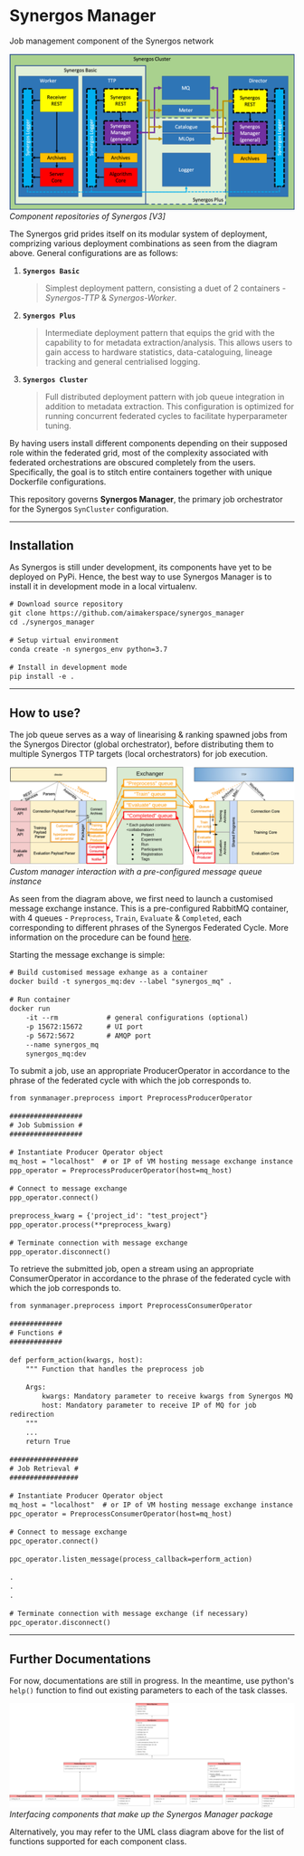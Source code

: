 # Synergos Manager

Job management component of the Synergos network

![Synergos Components](./docs/images/synergos_modules.png)*Component repositories of Synergos [V3]*

The Synergos grid prides itself on its modular system of deployment, comprizing various deployment combinations as seen from the diagram above. General configurations are as follows:
1. **`Synergos Basic`** 
    > Simplest deployment pattern, consisting a duet of 2 containers - *Synergos-TTP* & *Synergos-Worker*. 
2. **`Synergos Plus`**
    > Intermediate deployment pattern that equips the grid with the capability to for metadata extraction/analysis. This allows users to gain access to hardware statistics, data-cataloguing, lineage tracking and general centrialised logging.
3. **`Synergos Cluster`**
    > Full distributed deployment pattern with job queue integration in addition to metadata extraction. This configuration is optimized for running concurrent federated cycles to facilitate hyperparameter tuning.

By having users install different components depending on their supposed role within the federated grid, most of the complexity associated with federated orchestrations are obscured completely from the users. Specifically, the goal is to stitch entire containers together with unique Dockerfile configurations.

This repository governs **Synergos Manager**, the primary job orchestrator for the Synergos `SynCluster` configuration.

---

## Installation
As Synergos is still under development, its components have yet to be deployed on PyPi. Hence, the best way to use Synergos Manager is to install it in development mode in a local virtualenv.

```
# Download source repository
git clone https://github.com/aimakerspace/synergos_manager
cd ./synergos_manager

# Setup virtual environment
conda create -n synergos_env python=3.7

# Install in development mode
pip install -e .
```
---

## How to use?
The job queue serves as a way of linearising & ranking spawned jobs from the Synergos Director (global orchestrator), before distributing them to multiple Synergos TTP targets (local orchestrators) for job execution.

![Synmanager Mechanics](./docs/images/synergos_queue_mechanism.png)*Custom manager interaction with a pre-configured message queue instance*

As seen from the diagram above, we first need to launch a customised message exchange instance. This is a pre-configured RabbitMQ container, with 4 queues - `Preprocess`, `Train`, `Evaluate` & `Completed`, each corresponding to different phrases of the Synergos Federated Cycle. More information on the procedure can be found [here](https://gitlab.int.aisingapore.org/aims/federatedlearning/fedlearn-prototype/-/wikis/Developer-Guides/Federated-Learning-A-Developer's-Diary). 

Starting the message exchange is simple: 

```
# Build customised message exhange as a container
docker build -t synergos_mq:dev --label "synergos_mq" .

# Run container
docker run 
    -it --rm            # general configurations (optional)
    -p 15672:15672      # UI port
    -p 5672:5672        # AMQP port
    --name synergos_mq 
    synergos_mq:dev
```

To submit a job, use an appropriate ProducerOperator in accordance to the phrase of the federated cycle with which the job corresponds to.

```
from synmanager.preprocess import PreprocessProducerOperator

##################
# Job Submission #
##################

# Instantiate Producer Operator object
mq_host = "localhost"  # or IP of VM hosting message exchange instance
ppp_operator = PreprocessProducerOperator(host=mq_host)

# Connect to message exchange
ppp_operator.connect()

preprocess_kwarg = {'project_id': "test_project"}
ppp_operator.process(**preprocess_kwarg)

# Terminate connection with message exchange
ppp_operator.disconnect()
```

To retrieve the submitted job, open a stream using an appropriate ConsumerOperator in accordance to the phrase of the federated cycle with which the job corresponds to.

```
from synmanager.preprocess import PreprocessConsumerOperator

#############
# Functions #
#############

def perform_action(kwargs, host):
    """ Function that handles the preprocess job 
    
    Args:
        kwargs: Mandatory parameter to receive kwargs from Synergos MQ
        host: Mandatory parameter to receive IP of MQ for job redirection
    """
    ...
    return True

#################
# Job Retrieval #
#################

# Instantiate Producer Operator object
mq_host = "localhost"  # or IP of VM hosting message exchange instance
ppc_operator = PreprocessConsumerOperator(host=mq_host)

# Connect to message exchange
ppc_operator.connect()

ppc_operator.listen_message(process_callback=perform_action)

.
.
.

# Terminate connection with message exchange (if necessary)
ppc_operator.disconnect()
```
---

## Further Documentations
For now, documentations are still in progress. In the meantime, use python's `help()` function to find out existing parameters to each of the task classes. 

![Synergos Manager Interface](./docs/images/synergos_manager_classes-[v2.0]_Combined_hierachy.png)*Interfacing components that make up the Synergos Manager package*

Alternatively, you may refer to the UML class diagram above for the list of functions supported for each component class.